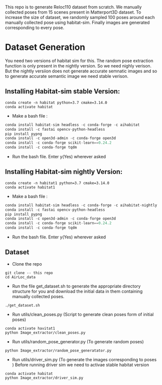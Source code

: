 This repo is to generate Reloc110 dataset from scratch. We manually collected poses from 15 scenes present in Matterport3D dataset. To increase the size of dataset, we randomly sampled 100 poses around each manually collected pose using habitat-sim. Finally images are generated corresponding to every pose.

# Dataset Generation

You need two versions of habitat sim for this. The random pose extraction function is only present in the nightly version. So we need nighly verison. But the nightly versiion does not generate accurate semnatic images and so to generate accurate semantic image we need stable verison.

## Installing Habitat-sim stable Version:

```
conda create -n habitat python=3.7 cmake=3.14.0
conda activate habitat
```

- Make a bash file :

```jsx
conda install habitat-sim headless -c conda-forge -c aihabitat
conda install -c fastai opencv-python-headless
pip install pypng
conda install -c open3d-admin -c conda-forge open3d
conda install -c conda-forge scikit-learn==0.24.2
conda install -c conda-forge tqdm
```

- Run the bash file. Enter y(Yes) wherever asked

## Installing Habitat-sim nightly Version:

```
conda create -n habitat1 python=3.7 cmake=3.14.0
conda activate habitat1
```

- Make a bash file :

```jsx
conda install habitat-sim headless -c conda-forge -c aihabitat-nightly
conda install -c fastai opencv-python-headless
pip install pypng
conda install -c open3d-admin -c conda-forge open3d
conda install -c conda-forge scikit-learn==0.24.2
conda install -c conda-forge tqdm
```

- Run the bash file. Enter y(Yes) wherever asked

## Dataset 

- Clone the repo
```
git clone -- this repo
cd AirLoc_data
```

- Run the file get_dataset.sh to generate the appropriate directory structure for you and download the initial data in them containing manually collected poses.

```
./get_dataset.sh 
```
- Run utils/clean_poses.py (Script to generate clean poses form of initial poses)

```
conda activate havitat1
python Image_extractor/clean_poses.py
```
- Run utils/random_pose_generator.py (To generate random poses)

```
python Image_extractor/random_pose_generatator.py
```

- Run utils/driver_sim.py (To generate the images corresponding to poses )
Before running driver sim we need to activae stable habitat version

```
conda activate habitat
python Image_extractor/driver_sim.py
```
